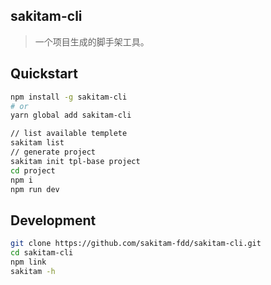 ## sakitam-cli

> 一个项目生成的脚手架工具。

## Quickstart

```bash
npm install -g sakitam-cli
# or
yarn global add sakitam-cli

// list available templete
sakitam list
// generate project
sakitam init tpl-base project
cd project
npm i
npm run dev
```

## Development

```bash
git clone https://github.com/sakitam-fdd/sakitam-cli.git
cd sakitam-cli
npm link
sakitam -h
```
